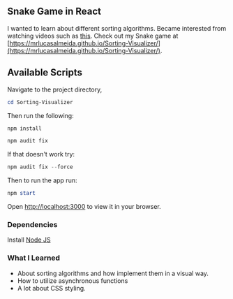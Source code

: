 ## Snake Game in React

I wanted to learn about different sorting algorithms. Became interested from watching videos such as [this](https://www.youtube.com/watch?v=kPRA0W1kECg). Check out my Snake game at [https://mrlucasalmeida.github.io/Sorting-Visualizer/](https://mrlucasalmeida.github.io/Sorting-Visualizer/).

## Available Scripts

Navigate to the project directory,
```powershell
cd Sorting-Visualizer
```

Then run the following:

```powershell
npm install
```
```powershell
npm audit fix
```
If that doesn't work try:
```powershell
npm audit fix --force
```
Then to run the app run:
```powershell
npm start
```
Open [http://localhost:3000](http://localhost:3000) to view it in your browser.

### Dependencies
Install [Node JS](https://nodejs.org/en/download/)

### What I Learned
* About sorting algorithms and how implement them in a visual way.
* How to utilize asynchronous functions
* A lot about CSS styling.
